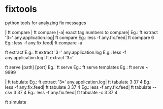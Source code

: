 # fixtools
python tools for analyzing fix messages

<any fix feed>| ft compare 
<any fix feed>| ft compare [-a| exact tag numbers to compare] 
     Eg.: ft extract '3=' any.application.log| ft compare 
     Eg.: less -f any.fix.feed| ft compare 6 
     Eg.: less -f any.fix.feed| ft compare -a 

ft extract <filter condition> <log file> 
     E.g.: ft extract '3=' any.application.log 
     E.g.: less -f any.application.log| ft extract '3=' 

ft serve [path] [port] 
     Eg.: ft serve 
     Eg.: ft serve templates 
     Eg.: ft serve ~ 9999 

<any fix feed>| ft tabulate <list of space-separated tags to print as a table> 
     Eg.: ft extract '3=' any.application.log| ft tabulate 3 37  4 
     Eg.: less -f any.fix.feed| ft tabulate 3 37  4 
     Eg.: less -f any.fix.feed| ft tabulate --csv 3 37  4 
     Eg.: less -f any.fix.feed| ft tabulate -c 3 37  4 

ft simulate <template> 
     E.g.: ft simulate templates/Execution.template 
